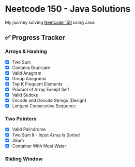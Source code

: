 # Neetcode 150 - Java Solutions

My journey solving [Neetcode 150](https://neetcode.io/practice) using Java.

## ✅ Progress Tracker

### Arrays & Hashing
- [x] Two Sum
- [x] Contains Duplicate
- [x] Valid Anagram
- [x] Group Anagrams
- [x] Top K Frequent Elements
- [x] Product of Array Except Self
- [x] Valid Sudoku
- [x] Encode and Decode Strings (Design)
- [x] Longest Consecutive Sequence

### Two Pointers
- [x] Valid Palindrome
- [x] Two Sum II - Input Array Is Sorted
- [x] 3Sum
- [x] Container With Most Water

### Sliding Window
